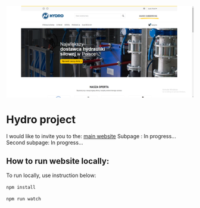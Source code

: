 ![hydro screenshot](images/hydro_one.png)

# Hydro project

I would like to invite you to the: [main website](https://jaruto7.github.io/hydro/)
Subpage : In progress...
Second subpage: In progress...

## How to run website locally:

To run locally, use instruction below:

`npm install`

`npm run watch`
